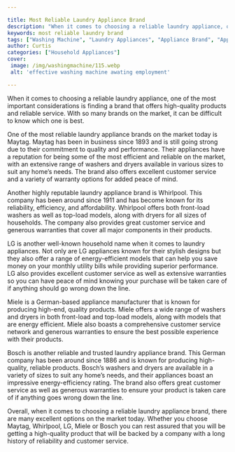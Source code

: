 ```yaml
---

title: Most Reliable Laundry Appliance Brand
description: "When it comes to choosing a reliable laundry appliance, one of the most important considerations is finding a brand that offers hi...check it out to learn"
keywords: most reliable laundry brand
tags: ["Washing Machine", "Laundry Appliances", "Appliance Brand", "Appliance Guide", "Appliance Reviews"]
author: Curtis
categories: ["Household Appliances"]
cover: 
 image: /img/washingmachine/115.webp
 alt: 'effective washing machine awating employment'

---
```


When it comes to choosing a reliable laundry appliance, one of the most important considerations is finding a brand that offers high-quality products and reliable service. With so many brands on the market, it can be difficult to know which one is best.

One of the most reliable laundry appliance brands on the market today is Maytag. Maytag has been in business since 1893 and is still going strong due to their commitment to quality and performance. Their appliances have a reputation for being some of the most efficient and reliable on the market, with an extensive range of washers and dryers available in various sizes to suit any home’s needs. The brand also offers excellent customer service and a variety of warranty options for added peace of mind.

Another highly reputable laundry appliance brand is Whirlpool. This company has been around since 1911 and has become known for its reliability, efficiency, and affordability. Whirlpool offers both front-load washers as well as top-load models, along with dryers for all sizes of households. The company also provides great customer service and generous warranties that cover all major components in their products.

LG is another well-known household name when it comes to laundry appliances. Not only are LG appliances known for their stylish designs but they also offer a range of energy-efficient models that can help you save money on your monthly utility bills while providing superior performance. LG also provides excellent customer service as well as extensive warranties so you can have peace of mind knowing your purchase will be taken care of if anything should go wrong down the line. 

Miele is a German-based appliance manufacturer that is known for producing high-end, quality products. Miele offers a wide range of washers and dryers in both front-load and top-load models, along with models that are energy efficient. Miele also boasts a comprehensive customer service network and generous warranties to ensure the best possible experience with their products.

Bosch is another reliable and trusted laundry appliance brand. This German company has been around since 1886 and is known for producing high-quality, reliable products. Bosch’s washers and dryers are available in a variety of sizes to suit any home’s needs, and their appliances boast an impressive energy-efficiency rating. The brand also offers great customer service as well as generous warranties to ensure your product is taken care of if anything goes wrong down the line.

Overall, when it comes to choosing a reliable laundry appliance brand, there are many excellent options on the market today. Whether you choose Maytag, Whirlpool, LG, Miele or Bosch you can rest assured that you will be getting a high-quality product that will be backed by a company with a long history of reliability and customer service.
